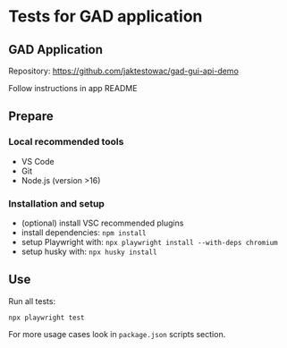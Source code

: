 # Tests for GAD application

## GAD Application

Repository: <https://github.com/jaktestowac/gad-gui-api-demo>

Follow instructions in app README

## Prepare

### Local recommended tools

- VS Code
- Git
- Node.js (version >16)

### Installation and setup

- (optional) install VSC recommended plugins
- install dependencies: `npm install`
- setup Playwright with: `npx playwright install --with-deps chromium`
- setup husky with: `npx husky install`

## Use

Run all tests:

```
npx playwright test
```

For more usage cases look in `package.json` scripts section.
